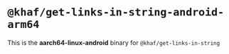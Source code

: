 # `@khaf/get-links-in-string-android-arm64`

This is the **aarch64-linux-android** binary for `@khaf/get-links-in-string`
